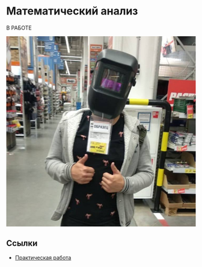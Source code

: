 # Математический анализ

В РАБОТЕ

![](849becb3-f2be-4687-bcbd-72d88a6b5ef5.jpg)

## Ссылки
- [Практическая работа](index.html)